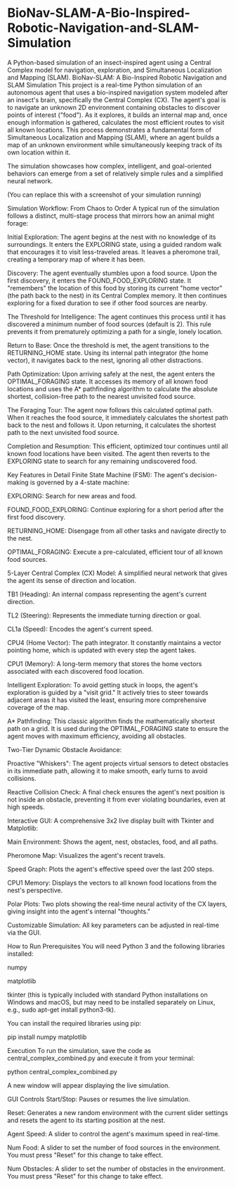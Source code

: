 # BioNav-SLAM-A-Bio-Inspired-Robotic-Navigation-and-SLAM-Simulation
A Python-based simulation of an insect-inspired agent using a Central Complex model for navigation, exploration, and Simultaneous Localization and Mapping (SLAM).
BioNav-SLAM: A Bio-Inspired Robotic Navigation and SLAM Simulation
This project is a real-time Python simulation of an autonomous agent that uses a bio-inspired navigation system modeled after an insect's brain, specifically the Central Complex (CX). The agent's goal is to navigate an unknown 2D environment containing obstacles to discover points of interest ("food"). As it explores, it builds an internal map and, once enough information is gathered, calculates the most efficient routes to visit all known locations. This process demonstrates a fundamental form of Simultaneous Localization and Mapping (SLAM), where an agent builds a map of an unknown environment while simultaneously keeping track of its own location within it.

The simulation showcases how complex, intelligent, and goal-oriented behaviors can emerge from a set of relatively simple rules and a simplified neural network.

(You can replace this with a screenshot of your simulation running)

Simulation Workflow: From Chaos to Order
A typical run of the simulation follows a distinct, multi-stage process that mirrors how an animal might forage:

Initial Exploration: The agent begins at the nest with no knowledge of its surroundings. It enters the EXPLORING state, using a guided random walk that encourages it to visit less-traveled areas. It leaves a pheromone trail, creating a temporary map of where it has been.

Discovery: The agent eventually stumbles upon a food source. Upon the first discovery, it enters the FOUND_FOOD_EXPLORING state. It "remembers" the location of this food by storing its current "home vector" (the path back to the nest) in its Central Complex memory. It then continues exploring for a fixed duration to see if other food sources are nearby.

The Threshold for Intelligence: The agent continues this process until it has discovered a minimum number of food sources (default is 2). This rule prevents it from prematurely optimizing a path for a single, lonely location.

Return to Base: Once the threshold is met, the agent transitions to the RETURNING_HOME state. Using its internal path integrator (the home vector), it navigates back to the nest, ignoring all other distractions.

Path Optimization: Upon arriving safely at the nest, the agent enters the OPTIMAL_FORAGING state. It accesses its memory of all known food locations and uses the A* pathfinding algorithm to calculate the absolute shortest, collision-free path to the nearest unvisited food source.

The Foraging Tour: The agent now follows this calculated optimal path. When it reaches the food source, it immediately calculates the shortest path back to the nest and follows it. Upon returning, it calculates the shortest path to the next unvisited food source.

Completion and Resumption: This efficient, optimized tour continues until all known food locations have been visited. The agent then reverts to the EXPLORING state to search for any remaining undiscovered food.

Key Features in Detail
Finite State Machine (FSM): The agent's decision-making is governed by a 4-state machine:

EXPLORING: Search for new areas and food.

FOUND_FOOD_EXPLORING: Continue exploring for a short period after the first food discovery.

RETURNING_HOME: Disengage from all other tasks and navigate directly to the nest.

OPTIMAL_FORAGING: Execute a pre-calculated, efficient tour of all known food sources.

5-Layer Central Complex (CX) Model: A simplified neural network that gives the agent its sense of direction and location.

TB1 (Heading): An internal compass representing the agent's current direction.

TL2 (Steering): Represents the immediate turning direction or goal.

CL1a (Speed): Encodes the agent's current speed.

CPU4 (Home Vector): The path integrator. It constantly maintains a vector pointing home, which is updated with every step the agent takes.

CPU1 (Memory): A long-term memory that stores the home vectors associated with each discovered food location.

Intelligent Exploration: To avoid getting stuck in loops, the agent's exploration is guided by a "visit grid." It actively tries to steer towards adjacent areas it has visited the least, ensuring more comprehensive coverage of the map.

A* Pathfinding: This classic algorithm finds the mathematically shortest path on a grid. It is used during the OPTIMAL_FORAGING state to ensure the agent moves with maximum efficiency, avoiding all obstacles.

Two-Tier Dynamic Obstacle Avoidance:

Proactive "Whiskers": The agent projects virtual sensors to detect obstacles in its immediate path, allowing it to make smooth, early turns to avoid collisions.

Reactive Collision Check: A final check ensures the agent's next position is not inside an obstacle, preventing it from ever violating boundaries, even at high speeds.

Interactive GUI: A comprehensive 3x2 live display built with Tkinter and Matplotlib:

Main Environment: Shows the agent, nest, obstacles, food, and all paths.

Pheromone Map: Visualizes the agent's recent travels.

Speed Graph: Plots the agent's effective speed over the last 200 steps.

CPU1 Memory: Displays the vectors to all known food locations from the nest's perspective.

Polar Plots: Two plots showing the real-time neural activity of the CX layers, giving insight into the agent's internal "thoughts."

Customizable Simulation: All key parameters can be adjusted in real-time via the GUI.

How to Run
Prerequisites
You will need Python 3 and the following libraries installed:

numpy

matplotlib

tkinter (this is typically included with standard Python installations on Windows and macOS, but may need to be installed separately on Linux, e.g., sudo apt-get install python3-tk).

You can install the required libraries using pip:

pip install numpy matplotlib

Execution
To run the simulation, save the code as central_complex_combined.py and execute it from your terminal:

python central_complex_combined.py

A new window will appear displaying the live simulation.

GUI Controls
Start/Stop: Pauses or resumes the live simulation.

Reset: Generates a new random environment with the current slider settings and resets the agent to its starting position at the nest.

Agent Speed: A slider to control the agent's maximum speed in real-time.

Num Food: A slider to set the number of food sources in the environment. You must press "Reset" for this change to take effect.

Num Obstacles: A slider to set the number of obstacles in the environment. You must press "Reset" for this change to take effect.
